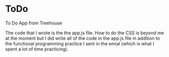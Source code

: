 # ToDo
To Do App from Treehouse

The code that I wrote is the the app.js file. How to do the CSS is beyond me at the moment but I did write all of the code in the app.js file 
in addition to the functional programming practice I sent in the emial (which is what I spent a lot of time practicing). 
